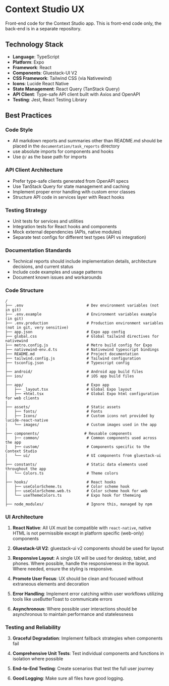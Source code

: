 # Context Studio UX

Front-end code for the Context Studio app. This is front-end code only, the back-end is in a separate repository.

## Technology Stack
- **Language**: TypeScript
- **Platform**: Expo
- **Framework**: React
- **Components**: Gluestack-UI V2
- **CSS Framework**: Tailwind CSS (via Nativewind)
- **Icons**: Lucide React Native
- **State Management**: React Query (TanStack Query)
- **API Client**: Type-safe API client built with Axios and OpenAPI
- **Testing**: Jest, React Testing Library

## Best Practices

### Code Style
- All markdown reports and summaries other than README.md should be placed in the `documentation/task_reports` directory
- use absolute imports for components and hooks
- Use `@/` as the base path for imports

### API Client Architecture
- Prefer type-safe clients generated from OpenAPI specs
- Use TanStack Query for state management and caching
- Implement proper error handling with custom error classes
- Structure API code in services layer with React hooks

### Testing Strategy
- Unit tests for services and utilities
- Integration tests for React hooks and components
- Mock external dependencies (APIs, native modules)
- Separate test configs for different test types (API vs integration)

### Documentation Standards
- Technical reports should include implementation details, architecture decisions, and current status
- Include code examples and usage patterns
- Document known issues and workarounds


### Code Structure
```text
/
├── .env                            # Dev environment variables (not in git)
├── .env.example                    # Environment variables example (in git)
├── .env.production                 # Production environment variables (not in git, very sensitive)
├── app.json                        # Expo app config
├── global.css                      # Global tailwind directives for nativewind
├── metro.config.js                 # Metro build config for Expo
├── nativewind-env.d.ts             # Nativewind typescript bindings
├── README.md                       # Project documentation
├── tailwind.config.js              # Tailwind configuration
├── tsconfig.json                   # Typescript config
│
├── android/                        # Android app build files
├── ios/                            # iOS app build files
│
├── app/                            # Expo app
│   ├── _layout.tsx                 # Global Expo layout
│   ├── +html.tsx                   # Global Expo html configuration for web clients
|
├── assets/                         # Static assets
│   ├── fonts/                      # Fonts
│   ├── Icons/                      # Custom icons not provided by lucide-react-native
│   └── images/                     # Custom images used in the app
|
├── components/                    # Reusable components
│   ├── common/                     # Common components used across the app
│   ├── custom/                     # Components specific to the Context Studio
│   └── ui/                         # UI components from gluestack-ui
|
├── constants/                      # Static data elements used throughout the app
│   └── Colors.ts                   # Theme colors
│
├── hooks/                          # React hooks
│   ├── useColorScheme.ts           # Color scheme hook
│   ├── useColorScheme.web.ts       # Color scheme hook for web
│   └── useThemeColors.ts           # Expo hook for themeing
│
├── node_modules/                   # Ignore this, managed by npm
```

### UI Architecture

1. **React Native**: All UX must be compatible with `react-native`, native HTML is not permissible except in platform specific (web-only) components

2. **Gluestack-UI V2**: gluestack-ui v2 components should be used for layout

3. **Responsive Layout**: A single UX will be used for desktop, tablet, and phones. Where possible, handle the responsiveness in the layout. Where needed, ensure the styling is responsive.

4. **Promote User Focus**: UX should be clean and focused without extraneous elements and decoration

5. **Error Handling**: Implement error catching within user workflows utilizing tools like useButterToast to communicate errors

6. **Asynchronous**: Where possible user interactions should be asynchronous to maintain performance and statelessness

### Testing and Reliability

3. **Graceful Degradation**: Implement fallback strategies when components fail

4. **Comprehensive Unit Tests**: Test individual components and functions in isolation where possible

5. **End-to-End Testing**: Create scenarios that test the full user journey

6. **Good Logging**: Make sure all files have good logging.